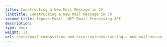 ```yaml
---
title: Constructing a New Mail Message in C#
linktitle: Constructing a New Mail Message in C#
second_title: Aspose.Email .NET Email Processing API
description: 
type: docs
weight: 11
url: /net/email-composition-and-creation/constructing-a-new-mail-message-in-csharp/
---
```

